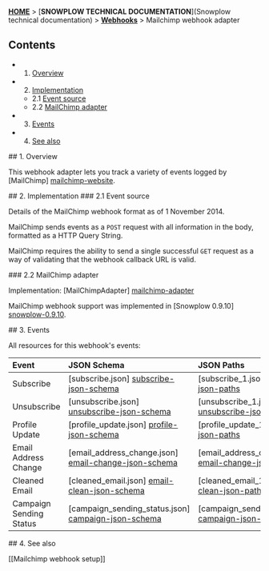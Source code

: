 <a name="top" />

[**HOME**](Home) > [**SNOWPLOW TECHNICAL DOCUMENTATION**](Snowplow technical documentation) > [**Webhooks**](Webhooks) > Mailchimp webhook adapter

## Contents

- 1. [Overview](#overview)  
- 2. [Implementation](#implementation)  
  - 2.1 [Event source](#source)  
  - 2.2 [MailChimp adapter](#adapter)  
- 3. [Events](#events)  
- 4. [See also](#see-also)

<a name="overview" />
## 1. Overview

This webhook adapter lets you track a variety of events logged by [MailChimp] [mailchimp-website].

<a name="implementation" />
## 2. Implementation

<a name="source" />
### 2.1 Event source

Details of the MailChimp webhook format as of 1 November 2014.

MailChimp sends events as a `POST` request with all information in the body, formatted as a HTTP Query String.

MailChimp requires the ability to send a single successful `GET` request as a way of validating that the webhook callback URL is valid.

<a name="adapter" />
### 2.2 MailChimp adapter

Implementation: [MailChimpAdapter] [mailchimp-adapter]

MailChimp webhook support was implemented in [Snowplow 0.9.10] [snowplow-0.9.10].

<a name="events" />
## 3. Events

All resources for this webhook's events:

| **Event**      | **JSON Schema**                                  | **JSON Paths**                                    | **Redshift Table**                                     |
|:---------------|:-------------------------------------------------|:--------------------------------------------------|:-------------------------------------------------------|
| Subscribe               | [subscribe.json] [subscribe-json-schema]               | [subscribe_1.json] [subscribe-json-paths]               | [com_mailchimp_subscribe.sql] [subscribe-sql]               |
| Unsubscribe             | [unsubscribe.json] [unsubscribe-json-schema]           | [unsubscribe_1.json] [unsubscribe-json-paths]           | [com_mailchimp_unsubscribe.sql] [unsubscribe-sql]           |
| Profile Update          | [profile_update.json] [profile-json-schema]            | [profile_update_1.json] [profile-json-paths]            | [com_mailchimp_profile_update.sql] [profile-sql]            |
| Email Address Change    | [email_address_change.json] [email-change-json-schema] | [email_address_change_1.json] [email-change-json-paths] | [com_mailchimp_email_address_change.sql] [email-change-sql] |
| Cleaned Email           | [cleaned_email.json] [email-clean-json-schema]         | [cleaned_email_1.json] [email-clean-json-paths]         | [com_mailchimp_cleaned_email.sql] [email-clean-sql]         |
| Campaign Sending Status | [campaign_sending_status.json] [campaign-json-schema]  | [campaign_sending_status_1.json] [campaign-json-paths]  | [com_mailchimp_campaign_sending_status.sql] [campaign-sql]  |

<a name="see-also" />
## 4. See also

[[Mailchimp webhook setup]]

[mailchimp-website]: http://mailchimp.com/

[mailchimp-adapter]: https://github.com/snowplow/snowplow/blob/master/3-enrich/scala-common-enrich/src/main/scala/com.snowplowanalytics.snowplow.enrich/common/adapters/registry/MailchimpAdapter.scala
[snowplow-0.9.10]: https://github.com/snowplow/snowplow/releases/tag/0.9.10

[subscribe-json-schema]: https://github.com/snowplow/iglu-central/tree/master/schemas/com.mailchimp/subscribe/jsonschema/1-0-0
[subscribe-json-paths]: https://github.com/snowplow/snowplow/tree/master/4-storage/redshift-storage/jsonpaths/com.mailchimp/subscribe_1.json
[subscribe-sql]: https://github.com/snowplow/snowplow/tree/master/4-storage/redshift-storage/sql/com.mailchimp/subscribe.sql

[unsubscribe-json-schema]: https://github.com/snowplow/iglu-central/tree/master/schemas/com.mailchimp/unsubscribe/jsonschema/1-0-0
[unsubscribe-json-paths]: https://github.com/snowplow/snowplow/tree/master/4-storage/redshift-storage/jsonpaths/com.mailchimp/unsubscribe_1.json
[unsubscribe-sql]: https://github.com/snowplow/snowplow/tree/master/4-storage/redshift-storage/sql/com.mailchimp/unsubscribe.sql

[profile-json-schema]: https://github.com/snowplow/iglu-central/tree/master/schemas/com.mailchimp/profile_update/jsonschema/1-0-0
[profile-json-paths]: https://github.com/snowplow/snowplow/tree/master/4-storage/redshift-storage/jsonpaths/com.mailchimp/profile_update_1.json
[profile-sql]: https://github.com/snowplow/snowplow/tree/master/4-storage/redshift-storage/sql/com.mailchimp/profile_update.sql

[email-change-json-schema]: https://github.com/snowplow/iglu-central/tree/master/schemas/com.mailchimp/email_address_change/jsonschema/1-0-0
[email-change-json-paths]: https://github.com/snowplow/snowplow/tree/master/4-storage/redshift-storage/jsonpaths/com.mailchimp/email_address_change_1.json
[email-change-sql]: https://github.com/snowplow/snowplow/tree/master/4-storage/redshift-storage/sql/com.mailchimp/email_address_change.sql

[email-clean-json-schema]: https://github.com/snowplow/iglu-central/tree/master/schemas/com.mailchimp/cleaned_email/jsonschema/1-0-0
[email-clean-json-paths]: https://github.com/snowplow/snowplow/tree/master/4-storage/redshift-storage/jsonpaths/com.mailchimp/cleaned_email_1.json
[email-clean-sql]: https://github.com/snowplow/snowplow/tree/master/4-storage/redshift-storage/sql/com.mailchimp/cleaned_email.sql

[campaign-json-schema]: https://github.com/snowplow/iglu-central/tree/master/schemas/com.mailchimp/campaign_sending_status/jsonschema/1-0-0
[campaign-json-paths]: https://github.com/snowplow/snowplow/tree/master/4-storage/redshift-storage/jsonpaths/com.mailchimp/campaign_sending_status_1.json
[campaign-sql]: https://github.com/snowplow/snowplow/tree/master/4-storage/redshift-storage/sql/com.mailchimp/campaign_sending_status.sql

